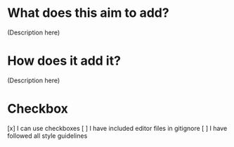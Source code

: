 # What does this aim to add?
(Description here)

# How does it add it?
(Description here)

# Checkbox
[x] I can use checkboxes
[ ] I have included editor files in gitignore
[ ] I have followed all style guidelines

